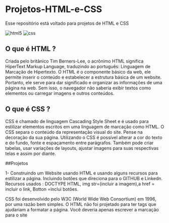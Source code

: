 # Projetos-HTML-e-CSS
Esse repositório está voltado para projetos de HTML e CSS

  <img aligh= "center" alt="html5" src="https://img.shields.io/badge/HTML-239120?style=for-the-badge&logo=html5&logoColor=white" />  <img aligh= "center" alt="css" src="https://img.shields.io/badge/CSS-239120?&style=for-the-badge&logo=css3&logoColor=white "/>

## O que é HTML ?

<p> Criada pelo britânico Tim Berners-Lee, o acrônimo HTML significa HiperText Markup Language, traduzindo ao português: Linguagem de Marcação de Hipertexto.  O HTML é o componente básico da web, ele permite inserir o conteúdo e estabelecer a estrutura básica de um website. Portanto, ele serve para dar significado e organizar as informações de uma página na web. Sem isso, o navegador não saberia exibir textos como elementos ou carregar imagens e outros conteúdos. </p>

## O que é CSS ?

CSS é chamado de linguagem Cascading Style Sheet e é usado para estilizar elementos escritos em uma linguagem de marcação como HTML. O CSS separa o conteúdo da representação visual do site. Pense  na decoração da sua página. Utilizando o CSS é possível alterar a cor do texto e do fundo, fonte e espaçamento entre parágrafos. Também pode criar tabelas, usar variações de layouts, ajustar imagens para suas respectivas telas e assim por diante.


##Projetos

1- Construindo um Website usando HTML e usando alguns recursos para estilizar a página. Incluindo botões que direciona para o GITHUB e Linkedn.
Recursos usados : DOCTYPE HTML, img str=(incluir a imagem),a href = incluir o link, Botton =inclui botões. 


CSS foi desenvolvido pelo W3C (World Wide Web Consortium) em 1996, por uma razão bem simples. O HTML não foi projetado para ter tags que ajudariam a formatar a página. Você deveria apenas escrever a marcação para o site
